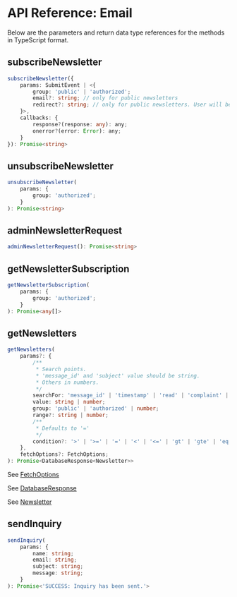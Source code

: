 # API Reference: Email

Below are the parameters and return data type references for the methods in TypeScript format.

## subscribeNewsletter

```ts
subscribeNewsletter({
    params: SubmitEvent | <{
        group: 'public' | 'authorized';
        email?: string; // only for public newsletters
        redirect?: string; // only for public newsletters. User will be redirected to this URL when confirmation link is clicked.
    }>,
    callbacks: {
        response?(response: any): any;
        onerror?(error: Error): any;
    }
}): Promise<string>
```

## unsubscribeNewsletter

```ts
unsubscribeNewsletter(
    params: { 
        group: 'authorized';
    }
): Promise<string>
```

## adminNewsletterRequest

```ts
adminNewsletterRequest(): Promise<string>
```

## getNewsletterSubscription

```ts
getNewsletterSubscription(
    params: { 
        group: 'authorized';
    }
): Promise<any[]>
```

## getNewsletters

```ts
getNewsletters(
    params?: {
        /**
         * Search points.
         * 'message_id' and 'subject' value should be string.
         * Others in numbers.
         */
        searchFor: 'message_id' | 'timestamp' | 'read' | 'complaint' | 'subject';
        value: string | number;
        group: 'public' | 'authorized' | number;
        range?: string | number;
        /**
         * Defaults to '='
         */
        condition?: '>' | '>=' | '=' | '<' | '<=' | 'gt' | 'gte' | 'eq' | 'lt' | 'lte';
    },
    fetchOptions?: FetchOptions;
): Promise<DatabaseResponse<Newsletter>>
```

See [FetchOptions](/api-reference/data-types/README.md#fetchoptions)

See [DatabaseResponse](/api-reference/data-types/README.md#databaseresponse)

See [Newsletter](/api-reference/data-types/README.md#newsletter)


## sendInquiry

```ts
sendInquiry(
    params: {
        name: string;
        email: string;
        subject: string;
        message: string;
    }
): Promise<'SUCCESS: Inquiry has been sent.'>
```